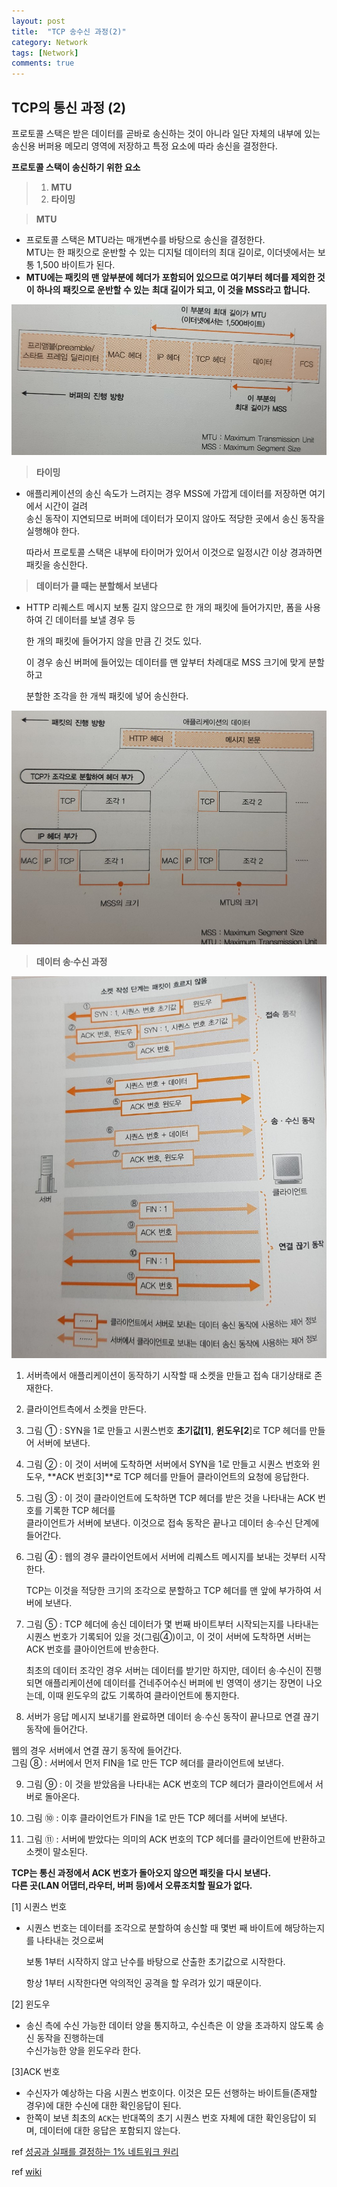 ```yaml
---
layout: post
title:  "TCP 송수신 과정(2)"
category: Network
tags: [Network]
comments: true
---
```




## TCP의 통신 과정 (2)



프로토콜 스택은 받은 데이터를 곧바로 송신하는 것이 아니라 일단 자체의 내부에 있는 송신용 버퍼용 메모리 영역에
저장하고 특정 요소에 따라 송신을 결정한다.



**프로토콜 스택이 송신하기 위한 요소**

> 1. **MTU**
> 2. **타이밍**





> **MTU**

- 프로토콜 스택은 MTU라는 매개변수를 바탕으로 송신을 결정한다.<br>
  MTU는 한 패킷으로 운반할 수 있는 디지털 데이터의 최대 길이로, 이더넷에서는 보통 1,500 바이트가 된다.
- **MTU에는 패킷의 맨 앞부분에 헤더가 포함되어 있으므로 여기부터 헤더를 제외한 것이 하나의 패킷으로 운반할 수 있는**
  **최대 길이가 되고, 이 것을 MSS라고 합니다.**





<img src="/assets/post-img/network/mtsMss.jpeg">







> **타이밍**

- 애플리케이션의 송신 속도가 느려지는 경우 MSS에 가깝게 데이터를 저장하면 여기에서 시간이 걸려 <br>
  송신 동작이 지연되므로 버퍼에 데이터가 모이지 않아도 적당한 곳에서 송신 동작을 실행해야 한다.<br>

  따라서 프로토콜 스택은 내부에 타이머가 있어서 이것으로 일정시간 이상 경과하면 패킷을 송신한다.






> **데이터가 클 때는 분할해서 보낸다**

- HTTP 리퀘스트 메시지 보통 길지 않으므로 한 개의 패킷에 들어가지만, 폼을 사용하여 긴 데이터를 보낼 경우 등<br>

  한 개의 패킷에 들어가지 않을 만큼 긴 것도 있다.

  이 경우 송신 버퍼에 들어있는 데이터를 맨 앞부터 차례대로 MSS 크기에 맞게 분할하고 <br>

  분할한 조각을 한 개씩 패킷에 넣어 송신한다.





<img src="/assets/post-img/network/divisionPacket.jpeg">





> **데이터 송∙수신 과정**





<img src="/assets/post-img/network/tcpNetwork.jpeg">





1. 서버측에서 애플리케이션이 동작하기 시작할 때 소켓을 만들고 접속 대기상태로 존재한다.
2. 클라이언트측에서 소켓을 만든다.
3. 그림 ① : SYN을 1로 만들고 시퀀스번호 **초기값[1]**, **윈도우[2**]로 TCP 헤더를 만들어 서버에 보낸다.

4. 그림 ② : 이 것이 서버에 도착하면 서버에서 SYN을 1로 만들고 시퀀스 번호와 윈도우, **ACK 번호[3]**로 TCP 헤더를 만들어 클라이언트의 요청에 응답한다.
5. 그림 ③ : 이 것이 클라이언트에 도착하면 TCP 헤더를 받은 것을 나타내는 ACK 번호를 기록한 TCP 헤더를 <br>
   클라이언트가 서버에 보낸다. 이것으로 접속 동작은 끝나고 데이터 송∙수신 단계에 들어간다.

6. 그림 ④ : 웹의 경우 클라이언트에서 서버에 리퀘스트 메시지를 보내는 것부터 시작한다.<br>

   TCP는 이것을 적당한 크기의 조각으로 분할하고 TCP 헤더를 맨 앞에 부가하여 서버에 보낸다.

7. 그림 ⑤ : TCP 헤더에 송신 데이터가 몇 번째 바이트부터 시작되는지를 나타내는 시퀀스 번호가 기록되어 있을 것(그림④)이고,  이 것이 서버에 도착하면 서버는 ACK 번호를 클아이언트에 반송한다. <br>

   최초의 데이터 조각인 경우 서버는 데이터를 받기만 하지만, 데이터 송∙수신이 진행되면 애플리케이션에 데이터를 건네주어수신 버퍼에 빈 영역이 생기는 장면이 나오는데, 이때 윈도우의 값도 기록하여 클라이언트에 통지한다.

8.  서버가 응답 메시지 보내기를 완료하면 데이터 송∙수신 동작이 끝나므로 연결 끊기 동작에 들어간다. 

   웹의 경우 서버에서 연결 끊기 동작에 들어간다.  <br>그림 ⑧ : 서버에서 먼저 FIN을 1로 만든 TCP 헤더를 클라이언트에 보낸다.

9. 그림 ⑨ : 이 것을 받았음을 나타내는 ACK 번호의 TCP 헤더가 클라이언트에서 서버로 돌아온다.

10. 그림 ⑩ : 이후 클라이언트가 FIN을 1로 만든 TCP 헤더를 서버에 보낸다.

11. 그림 ⑪ : 서버에 받았다는 의미의 ACK 번호의 TCP 헤더를 클라이언트에 반환하고 소켓이 말소된다.



**TCP는 통신 과정에서 ACK 번호가 돌아오지 않으면 패킷을 다시 보낸다.** <br>
**다른 곳(LAN 어댑터,라우터, 버퍼 등)에서 오류조치할 필요가 없다.**



[1] 시퀀스 번호

- 시퀀스 번호는 데이터를 조각으로 분할하여 송신할 때 몇번 째 바이트에 해당하는지를 나타내는 것으로써<br>

  보통 1부터 시작하지 않고 난수를 바탕으로 산출한 초기값으로 시작한다.<br>

  항상 1부터 시작한다면 악의적인 공격을 할 우려가 있기 때문이다.<br>

  

[2] 윈도우

- 송신 측에 수신 가능한 데이터 양을 통지하고, 수신측은 이 양을 초과하지 않도록 송신 동작을 진행하는데 <br>
  수신가능한 양을 윈도우라 한다.<br>



[3]ACK 번호

- 수신자가 예상하는 다음 시퀀스 번호이다. 이것은 모든 선행하는 바이트들(존재할 경우)에 대한 수신에 대한 확인응답이 된다.
- 한쪽이 보낸 최초의 `ACK`는 반대쪽의 초기 시퀀스 번호 자체에 대한 확인응답이 되며, 데이터에 대한 응답은 포함되지 않는다.



ref <a href="https://www.aladin.co.kr/shop/wproduct.aspx?ItemId=163484025">성공과 실패를 결정하는 1% 네트워크 원리</a>

ref <a href="[https://ko.wikipedia.org/wiki/%EC%A0%84%EC%86%A1_%EC%A0%9C%EC%96%B4_%ED%94%84%EB%A1%9C%ED%86%A0%EC%BD%9C](https://ko.wikipedia.org/wiki/전송_제어_프로토콜)">wiki</a>

